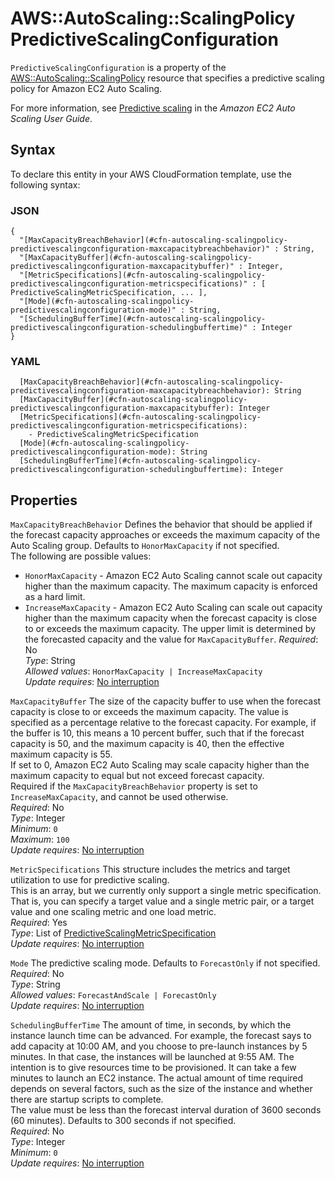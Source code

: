 # AWS::AutoScaling::ScalingPolicy PredictiveScalingConfiguration<a name="aws-properties-autoscaling-scalingpolicy-predictivescalingconfiguration"></a>

`PredictiveScalingConfiguration` is a property of the [AWS::AutoScaling::ScalingPolicy](https://docs.aws.amazon.com/AWSCloudFormation/latest/UserGuide/aws-properties-as-policy.html) resource that specifies a predictive scaling policy for Amazon EC2 Auto Scaling\.

For more information, see [Predictive scaling](https://docs.aws.amazon.com/autoscaling/ec2/userguide/ec2-auto-scaling-predictive-scaling.html) in the _Amazon EC2 Auto Scaling User Guide_\.

## Syntax<a name="aws-properties-autoscaling-scalingpolicy-predictivescalingconfiguration-syntax"></a>

To declare this entity in your AWS CloudFormation template, use the following syntax:

### JSON<a name="aws-properties-autoscaling-scalingpolicy-predictivescalingconfiguration-syntax.json"></a>

```
{
  "[MaxCapacityBreachBehavior](#cfn-autoscaling-scalingpolicy-predictivescalingconfiguration-maxcapacitybreachbehavior)" : String,
  "[MaxCapacityBuffer](#cfn-autoscaling-scalingpolicy-predictivescalingconfiguration-maxcapacitybuffer)" : Integer,
  "[MetricSpecifications](#cfn-autoscaling-scalingpolicy-predictivescalingconfiguration-metricspecifications)" : [ PredictiveScalingMetricSpecification, ... ],
  "[Mode](#cfn-autoscaling-scalingpolicy-predictivescalingconfiguration-mode)" : String,
  "[SchedulingBufferTime](#cfn-autoscaling-scalingpolicy-predictivescalingconfiguration-schedulingbuffertime)" : Integer
}
```

### YAML<a name="aws-properties-autoscaling-scalingpolicy-predictivescalingconfiguration-syntax.yaml"></a>

```
  [MaxCapacityBreachBehavior](#cfn-autoscaling-scalingpolicy-predictivescalingconfiguration-maxcapacitybreachbehavior): String
  [MaxCapacityBuffer](#cfn-autoscaling-scalingpolicy-predictivescalingconfiguration-maxcapacitybuffer): Integer
  [MetricSpecifications](#cfn-autoscaling-scalingpolicy-predictivescalingconfiguration-metricspecifications):
    - PredictiveScalingMetricSpecification
  [Mode](#cfn-autoscaling-scalingpolicy-predictivescalingconfiguration-mode): String
  [SchedulingBufferTime](#cfn-autoscaling-scalingpolicy-predictivescalingconfiguration-schedulingbuffertime): Integer
```

## Properties<a name="aws-properties-autoscaling-scalingpolicy-predictivescalingconfiguration-properties"></a>

`MaxCapacityBreachBehavior` <a name="cfn-autoscaling-scalingpolicy-predictivescalingconfiguration-maxcapacitybreachbehavior"></a>
Defines the behavior that should be applied if the forecast capacity approaches or exceeds the maximum capacity of the Auto Scaling group\. Defaults to `HonorMaxCapacity` if not specified\.  
The following are possible values:

- `HonorMaxCapacity` \- Amazon EC2 Auto Scaling cannot scale out capacity higher than the maximum capacity\. The maximum capacity is enforced as a hard limit\.
- `IncreaseMaxCapacity` \- Amazon EC2 Auto Scaling can scale out capacity higher than the maximum capacity when the forecast capacity is close to or exceeds the maximum capacity\. The upper limit is determined by the forecasted capacity and the value for `MaxCapacityBuffer`\.
  _Required_: No  
  _Type_: String  
  _Allowed values_: `HonorMaxCapacity | IncreaseMaxCapacity`  
  _Update requires_: [No interruption](https://docs.aws.amazon.com/AWSCloudFormation/latest/UserGuide/using-cfn-updating-stacks-update-behaviors.html#update-no-interrupt)

`MaxCapacityBuffer` <a name="cfn-autoscaling-scalingpolicy-predictivescalingconfiguration-maxcapacitybuffer"></a>
The size of the capacity buffer to use when the forecast capacity is close to or exceeds the maximum capacity\. The value is specified as a percentage relative to the forecast capacity\. For example, if the buffer is 10, this means a 10 percent buffer, such that if the forecast capacity is 50, and the maximum capacity is 40, then the effective maximum capacity is 55\.  
If set to 0, Amazon EC2 Auto Scaling may scale capacity higher than the maximum capacity to equal but not exceed forecast capacity\.  
Required if the `MaxCapacityBreachBehavior` property is set to `IncreaseMaxCapacity`, and cannot be used otherwise\.  
_Required_: No  
_Type_: Integer  
_Minimum_: `0`  
_Maximum_: `100`  
_Update requires_: [No interruption](https://docs.aws.amazon.com/AWSCloudFormation/latest/UserGuide/using-cfn-updating-stacks-update-behaviors.html#update-no-interrupt)

`MetricSpecifications` <a name="cfn-autoscaling-scalingpolicy-predictivescalingconfiguration-metricspecifications"></a>
This structure includes the metrics and target utilization to use for predictive scaling\.  
This is an array, but we currently only support a single metric specification\. That is, you can specify a target value and a single metric pair, or a target value and one scaling metric and one load metric\.  
_Required_: Yes  
_Type_: List of [PredictiveScalingMetricSpecification](aws-properties-autoscaling-scalingpolicy-predictivescalingmetricspecification.md)  
_Update requires_: [No interruption](https://docs.aws.amazon.com/AWSCloudFormation/latest/UserGuide/using-cfn-updating-stacks-update-behaviors.html#update-no-interrupt)

`Mode` <a name="cfn-autoscaling-scalingpolicy-predictivescalingconfiguration-mode"></a>
The predictive scaling mode\. Defaults to `ForecastOnly` if not specified\.  
_Required_: No  
_Type_: String  
_Allowed values_: `ForecastAndScale | ForecastOnly`  
_Update requires_: [No interruption](https://docs.aws.amazon.com/AWSCloudFormation/latest/UserGuide/using-cfn-updating-stacks-update-behaviors.html#update-no-interrupt)

`SchedulingBufferTime` <a name="cfn-autoscaling-scalingpolicy-predictivescalingconfiguration-schedulingbuffertime"></a>
The amount of time, in seconds, by which the instance launch time can be advanced\. For example, the forecast says to add capacity at 10:00 AM, and you choose to pre\-launch instances by 5 minutes\. In that case, the instances will be launched at 9:55 AM\. The intention is to give resources time to be provisioned\. It can take a few minutes to launch an EC2 instance\. The actual amount of time required depends on several factors, such as the size of the instance and whether there are startup scripts to complete\.  
The value must be less than the forecast interval duration of 3600 seconds \(60 minutes\)\. Defaults to 300 seconds if not specified\.  
_Required_: No  
_Type_: Integer  
_Minimum_: `0`  
_Update requires_: [No interruption](https://docs.aws.amazon.com/AWSCloudFormation/latest/UserGuide/using-cfn-updating-stacks-update-behaviors.html#update-no-interrupt)
